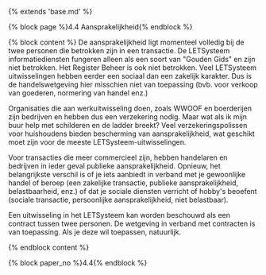 {% extends 'base.md' %}

{% block page %}4.4 Aansprakelijkheid{% endblock %}

{% block content %}
De aansprakelijkheid ligt momenteel volledig bij de twee personen die betrokken
zijn in een transactie. De LETSysteem informatiediensten fungeren alleen als een
soort van "Gouden Gids" en zijn niet betrokken. Het Register
Beheer is ook niet betrokken. Veel LETSysteem uitwisselingen
hebben eerder een sociaal dan een zakelijk karakter. Dus is de
handelswetgeving hier misschien niet van toepassing 
(bvb. voor verkoop van goederen, normering van handel enz.)

Organisaties die aan werkuitwisseling doen, zoals WWOOF en boerderijen
zijn bedrijven en hebben dus een verzekering nodig. Maar wat als ik mijn
buur help met schilderen en de ladder breekt? Veel verzekeringspolissen
voor huishoudens bieden bescherming van aansprakelijkheid, wat
geschikt moet zijn voor de meeste LETSysteem-uitwisselingen.

Voor transacties die meer commercieel zijn, hebben handelaren en
bedrijven in ieder geval publieke aansprakelijkheid. Opnieuw, het
belangrijkste verschil is of je iets aanbiedt in verband met
je gewoonlijke handel of beroep (een zakelijke transactie,
publieke aansprakelijkheid, belastbaarheid, enz.) of dat je
sociale diensten verricht of hobby's beoefent (sociale transactie,
persoonlijke aansprakelijkheid, niet belastbaar).

Een uitwisseling in het LETSysteem kan worden beschouwd als een contract
tussen twee personen. De wetgeving in verband met contracten is van
toepassing. Als je deze wil toepassen, natuurlijk.

{% endblock content %}

{% block paper_no %}4.4{% endblock %}
